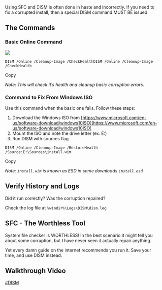 Using SFC and DISM is often done in haste and incorrectly. If you need to fix a corrupted install, then a special DISM command MUST BE issued.

## The Commands

### Basic Online Command

![](https://d33wubrfki0l68.cloudfront.net/861a44aa4ed43e664d6ea626eeefda449bd2d2ac/73bc0/images/2022/fix-corrupt-windows-install/dism-normal.png)

```fallback
DISM /Online /Cleanup-Image /CheckHealthDISM /Online /Cleanup-Image /CheckHealth
```

Copy

_Note: This will check it’s health and cleanup basic corruption errors._

### Command to Fix From Windows ISO

Use this command when the basic one fails. Follow these steps:

1.  Download the Windows ISO from [https://www.microsoft.com/en-us/software-download/windows10ISO](https://www.microsoft.com/en-us/software-download/windows10ISO)
2.  Mount the ISO and note the drive letter (ex. E:)
3.  Run DISM with sources flag

```fallback
DISM /Online /Cleanup-Image /RestoreHealth /Source:E:\Sources\install.wim
```

Copy

_Note: `install.wim` is known as ESD in some downloads `install.esd`_

## Verify History and Logs

Did it run correctly? Was the corruption repaired?

Check the log file at `%windir%\Logs\DISM\dism.log`

## SFC - The Worthless Tool

System file checker is WORTHLESS! In the best scenario it might tell you about some corruption, but I have never seen it actually repair anything.

Yet every damn guide on the internet recommends you run it. Save your time, and use DISM instead.

## Walkthrough Video

[#DISM](https://christitus.com/tags/dism)